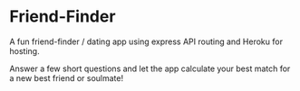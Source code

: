 # Friend-Finder

A fun friend-finder / dating app using express API routing and Heroku for hosting. 

Answer a few short questions and let the app calculate your best match for a new best friend or soulmate!

